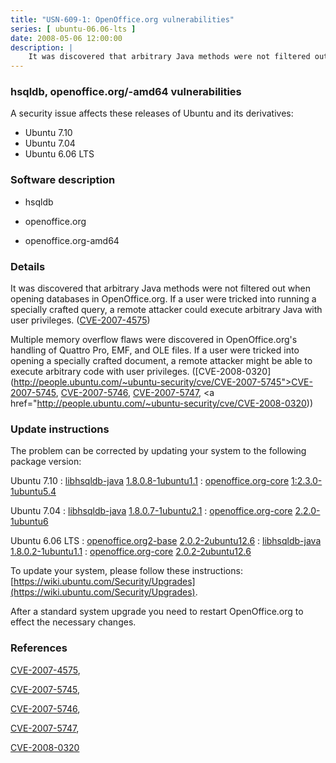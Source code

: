 ```yaml
---
title: "USN-609-1: OpenOffice.org vulnerabilities"
series: [ ubuntu-06.06-lts ]
date: 2008-05-06 12:00:00
description: |
    It was discovered that arbitrary Java methods were not filtered out when opening databases in OpenOffice.org.  If a user were tricked into running a specially crafted query, a remote attacker could execute arbitrary Java with user privileges. ([CVE-2007-4575](http://people.ubuntu.com/~ubuntu-security/cve/CVE-2007-4575))
--- 
```

 
### hsqldb, openoffice.org/-amd64 vulnerabilities

A security issue affects these releases of Ubuntu and its derivatives:

* Ubuntu 7.10
* Ubuntu 7.04
* Ubuntu 6.06 LTS

### Software description

* hsqldb 

* openoffice.org 

* openoffice.org-amd64 

### Details

It was discovered that arbitrary Java methods were not filtered out when opening databases in OpenOffice.org. If a user were tricked into running a specially crafted query, a remote attacker could execute arbitrary Java with user privileges. ([CVE-2007-4575](http://people.ubuntu.com/~ubuntu-security/cve/CVE-2007-4575))

Multiple memory overflow flaws were discovered in OpenOffice.org&#39;s handling of Quattro Pro, EMF, and OLE files. If a user were tricked into opening a specially crafted document, a remote attacker might be able to execute arbitrary code with user privileges. ([CVE-2008-0320](http://people.ubuntu.com/~ubuntu-security/cve/CVE-2007-5745">CVE-2007-5745</a>, <a href="http://people.ubuntu.com/~ubuntu-security/cve/CVE-2007-5746">CVE-2007-5746</a>, <a href="http://people.ubuntu.com/~ubuntu-security/cve/CVE-2007-5747">CVE-2007-5747</a>, <a href="http://people.ubuntu.com/~ubuntu-security/cve/CVE-2008-0320)) 

### Update instructions

The problem can be corrected by updating your system to the following package version:

Ubuntu 7.10
 : [libhsqldb-java](https://launchpad.net/ubuntu/+source/hsqldb) <span> [1.8.0.8-1ubuntu1.1](https://launchpad.net/ubuntu/+source/hsqldb/1.8.0.8-1ubuntu1.1) </span> 
 : [openoffice.org-core](https://launchpad.net/ubuntu/+source/openoffice.org) <span> [1:2.3.0-1ubuntu5.4](https://launchpad.net/ubuntu/+source/openoffice.org/1:2.3.0-1ubuntu5.4) </span> 

Ubuntu 7.04
 : [libhsqldb-java](https://launchpad.net/ubuntu/+source/hsqldb) <span> [1.8.0.7-1ubuntu2.1](https://launchpad.net/ubuntu/+source/hsqldb/1.8.0.7-1ubuntu2.1) </span> 
 : [openoffice.org-core](https://launchpad.net/ubuntu/+source/openoffice.org) <span> [2.2.0-1ubuntu6](https://launchpad.net/ubuntu/+source/openoffice.org/2.2.0-1ubuntu6) </span> 

Ubuntu 6.06 LTS
 : [openoffice.org2-base](https://launchpad.net/ubuntu/+source/openoffice.org) <span> [2.0.2-2ubuntu12.6](https://launchpad.net/ubuntu/+source/openoffice.org/2.0.2-2ubuntu12.6) </span> 
 : [libhsqldb-java](https://launchpad.net/ubuntu/+source/hsqldb) <span> [1.8.0.2-1ubuntu1.1](https://launchpad.net/ubuntu/+source/hsqldb/1.8.0.2-1ubuntu1.1) </span> 
 : [openoffice.org-core](https://launchpad.net/ubuntu/+source/openoffice.org) <span> [2.0.2-2ubuntu12.6](https://launchpad.net/ubuntu/+source/openoffice.org/2.0.2-2ubuntu12.6) </span> 

To update your system, please follow these instructions: [https://wiki.ubuntu.com/Security/Upgrades](https://wiki.ubuntu.com/Security/Upgrades).

After a standard system upgrade you need to restart OpenOffice.org to effect the necessary changes. 

### References

 [CVE-2007-4575](http://people.ubuntu.com/~ubuntu-security/cve/CVE-2007-4575), 

 [CVE-2007-5745](http://people.ubuntu.com/~ubuntu-security/cve/CVE-2007-5745), 

 [CVE-2007-5746](http://people.ubuntu.com/~ubuntu-security/cve/CVE-2007-5746), 

 [CVE-2007-5747](http://people.ubuntu.com/~ubuntu-security/cve/CVE-2007-5747), 

 [CVE-2008-0320](http://people.ubuntu.com/~ubuntu-security/cve/CVE-2008-0320)
 
